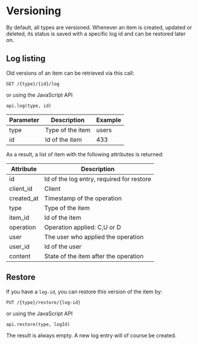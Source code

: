 # Versioning

By default, all types are versioned. Whenever an item
is created, updated or deleted, its status is saved 
with a specific log id and can be restored later on. 

## Log listing

Old versions of an item can be retrieved via this call:

````
GET /{type}/{id}/log
````
or using the JavaScript API
````
api.log(type, id)
````

|Parameter|Description|Example|
|---|---|---|
|type|Type of the item|users|
|id|Id of the item|433|

As a result, a list of item with the following attributes is returned:

|Attribute|Description|
|---|---|
|id|Id of the log entry, required for restore|
|client_id|Client|
|created_at|Timestamp of the operation|
|type|Type of the item|
|item_id| Id of the item|
|operation|Operation applied: C,U or D|
|user|The user who applied the operation|
|user_id|Id of the user|
|content|State of the item after the operation|

## Restore

If you have a ``log-id``, you can restore this version of the item by:

````
PUT /{type}/restore/{log-id}
````
or using the JavaScript API
````
api.restore(type, logId)
````

The result is always empty. A new log entry will of course 
be created.

